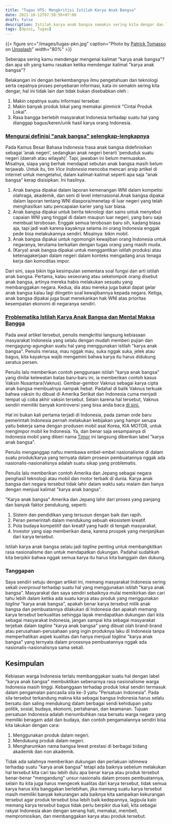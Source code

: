 ```yaml
---
title: "Tugas UTS: Mengkritisi Istilah Karya Anak Bangsa"
date: 2021-10-12T07:58:56+07:00
draft: false
description: Istilah karya anak bangsa semakin sering kita dengar dan lihat, penggunaan istilah tersebut secara berlebihan justru menimbulkan kesan-kesan yang tidak diinginkan untuk itu mari membahas hal ini secara lebih mendalam.
tags: [Opini, Tugas]
---
```


{{< figure src="/images/tugas-pkn.jpg" caption="Photo by [Patrick Tomasso](https://unsplash.com/@impatrickt?utm_source=unsplash&utm_medium=referral&utm_content=creditCopyText) on [Unsplash](https://unsplash.com/s/photos/learning?utm_source=unsplash&utm_medium=referral&utm_content=creditCopyText)" width="80%" >}}

Seberapa sering kamu mendengar mengenai kalimat "karya anak bangsa"? dan apa sih yang kamu rasakan ketika mendengar kalimat "karya anak bangsa"?

Belakangan ini dengan berkembangnya ilmu pengetahuan dan teknologi serta cepatnya proses penyebaran informasi, kata ini semakin sering kita dengar, hal ini tidak lain dan tidak bukan disebabkan oleh :

1. Makin cepatnya suatu informasi tersebar.
2. Makin banyak produk lokal yang memakai _gimmick_ "Cintai Produk Lokal".
3. Rasa bangga berlebih masyarakat Indonesia terhadap suatu hal yang dianggap bagus/keren/unik hasil karya orang Indonesia.

### [Mengurai definisi "anak bangsa" selengkap-lengkapnya](https://www.vice.com/id/article/bv8j78/dianggap-tak-dukung-anak-bangsa-dpr-protes-kemendikbud-tayangkan-dokumenter-netflix-di-tvri)

Pada Kamus Besar Bahasa Indonesia frasa anak bangsa didefinisikan sebagai ‘anak negeri’, sedangkan anak negeri berarti ‘penduduk suatu negeri (daerah atau wilayah)’. Tapi, jawaban ini belum memuaskan. Misalnya, siapa yang berhak mendapat sebutan anak bangsa masih belum terjawab.
Untuk itu, tim _Vice Indonesia_ mencoba mencari arsip artikel di internet untuk mengetahui, dalam kalimat-kalimat seperti apa saja “anak bangsa” kerap disisipkan. Ini hasilnya.

1. Anak bangsa dipakai dalam laporan kemenangan WNI dalam kompetisi olahraga, akademik, dan seni di level internasional.Anak bangsa dipakai dalam laporan tentang WNI diaspora/menetap di luar negeri yang telah menghasilkan satu pencapaian karier yang luar biasa.
2. Anak bangsa dipakai untuk berita teknologi dan sains untuk menyebut capaian WNI yang tinggal di dalam maupun luar negeri, yang baru saja membuat terobosan. Enggak semua terobosan baru sih, kadang biasa aja, tapi jadi wah karena kayaknya selama ini orang Indonesia enggak pede bisa melakukannya sendiri. Misalnya: bikin mobil.
3. Anak bangsa dipakai untuk ngomongin kewajiban orang Indonesia untuk negaranya, terutama berkaitan dengan tugas orang yang masih muda.
4. (Karya) anak bangsa dipakai untuk menggantikan istilah produksi atau ketenagakerjaan dalam negeri dalam konteks mengadang arus tenaga kerja dan komoditas impor.

Dari sini, saya bikin tiga kesimpulan sementara soal fungsi dan arti istilah anak bangsa.
Pertama, kalau seseorang atau sekelompok orang disebut anak bangsa, artinya mereka habis melakukan sesuatu yang membanggakan negara. Kedua, dia atau mereka juga bakal dapat gelar anak bangsa kalau lagi diingetin soal kewajibannya kepada negara. Ketiga, anak bangsa dipakai juga buat menekankan hak WNI atas prioritas kesempatan ekonomi di negaranya sendiri.

### [Problematika Istilah Karya Anak Bangsa dan Mental Maksa Bangga](https://mojok.co/terminal/problematika-istilah-karya-anak-bangsa-dan-mental-maksa-harus-bangga/)

Pada awal artikel tersebut, penulis mengkritisi langsung kebiasaan masyarakat Indonesia yang selalu dengan mudah memberi pujian dan mengagung-agungkan suatu hal yang menggunakan istilah "karya anak bangsa". Penulis merasa, mau nggak mau, suka nggak suka, jelek atau bagus, kita kayaknya wajib mengamini bahwa karya itu harus didukung seratus persen.

Penulis lalu memberikan contoh penggunaan istilah "karya anak bangsa" yang dinilai kelewatan batas baru-baru ini, ia memberikan contoh kasus Vaksin Nusantara(Vaknus). Gembar-gembor Vaknus sebagai karya cipta anak bangsa membuatnya nampak hebat. Padahal di balik Vaknus terkuak bahwa vaksin itu dibuat di Amerika Serikat dan Indonesia cuma menjadi tempat uji coba akhir vaksin tersebut. Selain karena hal tersebut, Vaknus sendiri memiliki banyak kontroversi yang bisa anda baca [di sini.](https://laporcovid19.org/post/siaran-pers-kontroversi-vaksin-nusantara)

Hal ini bukan kali pertama terjadi di Indonesia, pada zaman orde baru pemerintah Indonesia pernah melakukan kebijakan yang hampir serupa yaitu bekerja sama dengan produsen mobil asal Korea, KIA MOTOR, untuk mengimpor mobil ke Indonesia. Ya, dan benar saja sesampainya di Indonesia mobil yang diberi nama [Timor](<https://id.m.wikipedia.org/wiki/Timor_(mobil)>) ini langsung diberikan label "karya anak bangsa".

Penulis menganggap nafsu membawa embel-embel nasionalisme di dalam suatu produk/karya yang ternyata dalam prosesn pembuatannya nggak ada nasionalis-nasionalisnya adalah suatu sikap yang problematis.

Penulis lalu memberikan contoh Amerika dan Jepang sebagai negara penghasil teknologi atau mobil dan motor terbaik di dunia. Karya anak bangsa dari negara tersebut tidak lahir dalam waktu satu malam dan hanya dengan menjual kalimat "karya anak bangsa".

"Karya anak bangsa" Amerika dan Jepang lahir dari proses yang panjang dan banyak faktor pendukung, seperti:

1. Sistem dan pendidikan yang tersusun dengan baik dan rapih.
2. Peran pemerintah dalam mendukung sebuah ekosistem kreatif.
3. Pola budaya kompetitif dan kreatif yang hadir di tengah masyarakat.
4. Investor yang siap memberikan dana, karena prospek yang menjanjikan dari karya tersebut.

Istilah karya anak bangsa selalu jadi _tagline_ penting untuk membangkitkan rasa nasionalisme dan untuk mendapatkan dukungan. Padahal sudahkah kita berpikir bahwa nggak semua karya itu harus kita banggain dan dukung.

### Tanggapan

Saya sendiri setuju dengan artikel ini, memang masyarakat Indonesia sering sekali _overproud_ terhadap suatu hal yang menggunakan istilah "karya anak bangsa". Masyarakat dan saya sendiri sebaiknya mulai memikirkan dan cari tahu lebih dalam ketika ada suatu karya atau produk yang menggunakan _tagline_ "karya anak bangsa", apakah benar karya tersebut milik anak bangsa dan pembuatannya dilakukan di Indonesia dan apakah memang karya tersebut berkualitas sehingga layak mendapatkan dukungan dari kita sebagai masyarakat Indonesia, jangan sampai kita sebagai masyarakat terjebak dalam _tagline_ "karya anak bangsa" yang dibuat olah brand-brand atau perusahaan-perusahaan yang ingin produknya laku di Indonesia tanpa memperhatikan aspek kualitas dan hanya menjual _tagline_ "karya anak bangsa" yang ternyata dalam prosesnya pembuatannya nggak ada nasionalis-nasionalisnya sama sekali.

## Kesimpulan

Kebiasan warga Indonesia terlalu membanggakan suatu hal dengan label "karya anak bangsa" membuktikan sebenarnya rasa nasionalisme warga Indonesia masih tinggi. Kebanggaan terhadap produk lokal sendiri termasuk dalam pengamalan pancasila sila ke-3 yaitu "Persatuan Indonesia". Pada sila tersebut terkandung makna kita sebagai bangsa Indonesia harus selalu bersatu dan saling mendukung dalam berbagai sendi kehidupan yaitu politik, sosial, budaya, ekonomi, pertahanan, dan keamanan. Tujuan persatuan Indonesia adalah menumbuhkan rasa bersatu warga negara yang memiliki beragam adat dan budaya, dan contoh pengamalannya sendiri bisa kita lakukan dengan cara:

1. Menggunakan produk dalam negeri.
2. Mendukung produk dalam negeri.
3. Mengharumkan nama bangsa lewat prestasi di berbagai bidang akademik dan non akademik.

Tidak ada salahnya memberikan dukungan dan perlakuan istimewa terhadap suatu "karya anak bangsa" tetapi ada baiknya sebelum melakukan hal tersebut kita cari tau lebih dulu apa benar karya atau produk tersebut benar-benar "mengandung" unsur nasionalis dalam proses pembuatannya, selain itu kita juga harus mengecek kualitas dari karya tersebut, tidak semua karya harus kita banggakan berlebihan, jika memang suatu karya tersebut masih memiliki banyak kekurangan ada baiknya kita sampaikan kekurangan tersebut agar produk tersebut bisa lebih baik kedepannya, lagipula kalo memang karya tersebut bagus tidak perlu berpikir dua kali, kita sebagai rakyat Indonesia akan dengan senang hati, memakai, membeli, mempromosikan, dan membanggakan karya atau produk tersebut.
